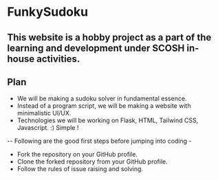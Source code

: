 # FunkySudoku
This website is a hobby project as a part of the learning and development under SCOSH in-house activities.
--

## Plan
- We will be making a sudoku solver in fundamental essence.
- Instead of a program script, we will be making a website with minimalistic UI/UX.
- Technologies we will be working on Flask, HTML, Tailwind CSS, Javascript. :) Simple !

--
Following are the good first steps before jumping into coding - 
- Fork the repository on your GitHub profile.
- Clone the forked repository from your GitHub profile.
- Follow the rules of issue raising and solving.
